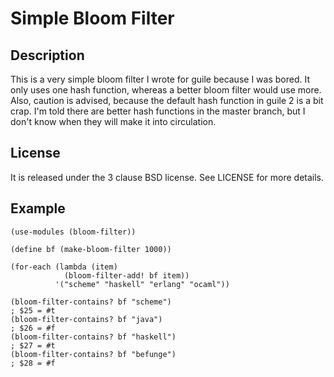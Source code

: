 # Simple Bloom Filter

## Description

This is a very simple bloom filter I wrote for guile because I was
bored. It only uses one hash function, whereas a better bloom filter
would use more. Also, caution is advised, because the default hash
function in guile 2 is a bit crap. I'm told there are better hash
functions in the master branch, but I don't know when they will make
it into circulation.

## License

It is released under the 3 clause BSD license. See LICENSE for more
details.

## Example

    (use-modules (bloom-filter))

    (define bf (make-bloom-filter 1000))

    (for-each (lambda (item)
                (bloom-filter-add! bf item))
              '("scheme" "haskell" "erlang" "ocaml"))

    (bloom-filter-contains? bf "scheme")
    ; $25 = #t
    (bloom-filter-contains? bf "java")
    ; $26 = #f
    (bloom-filter-contains? bf "haskell")
    ; $27 = #t
    (bloom-filter-contains? bf "befunge")
    ; $28 = #f
